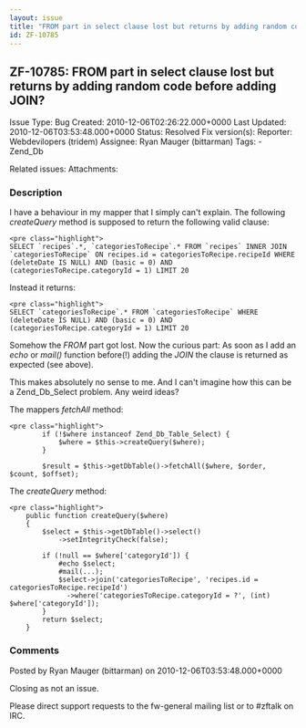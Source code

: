 ```yaml
---
layout: issue
title: "FROM part in select clause lost but returns by adding random code before adding JOIN?"
id: ZF-10785
---
```


ZF-10785: FROM part in select clause lost but returns by adding random code before adding JOIN? 
------------------------------------------------------------------------------------------------

 Issue Type: Bug Created: 2010-12-06T02:26:22.000+0000 Last Updated: 2010-12-06T03:53:48.000+0000 Status: Resolved Fix version(s): 
 Reporter:  Webdevilopers (tridem)  Assignee:  Ryan Mauger (bittarman)  Tags: - Zend\_Db
 
 Related issues: 
 Attachments: 
### Description

I have a behaviour in my mapper that I simply can't explain. The following _createQuery_ method is supposed to return the following valid clause:

 
    <pre class="highlight">
    SELECT `recipes`.*, `categoriesToRecipe`.* FROM `recipes` INNER JOIN `categoriesToRecipe` ON recipes.id = categoriesToRecipe.recipeId WHERE (deleteDate IS NULL) AND (basic = 0) AND (categoriesToRecipe.categoryId = 1) LIMIT 20


Instead it returns:

 
    <pre class="highlight">
    SELECT `categoriesToRecipe`.* FROM `categoriesToRecipe` WHERE (deleteDate IS NULL) AND (basic = 0) AND (categoriesToRecipe.categoryId = 1) LIMIT 20


Somehow the _FROM_ part got lost. Now the curious part: As soon as I add an _echo_ or _mail()_ function before(!) adding the _JOIN_ the clause is returned as expected (see above).

This makes absolutely no sense to me. And I can't imagine how this can be a Zend\_Db\_Select problem. Any weird ideas?

The mappers _fetchAll_ method:

 
    <pre class="highlight">
            if (!$where instanceof Zend_Db_Table_Select) {
                $where = $this->createQuery($where);
            }
    
            $result = $this->getDbTable()->fetchAll($where, $order, $count, $offset);


The _createQuery_ method:

 
    <pre class="highlight">
        public function createQuery($where)
        {
            $select = $this->getDbTable()->select()
                ->setIntegrityCheck(false);
    
            if (!null == $where['categoryId']) {
                #echo $select;          
                #mail(...);
                $select->join('categoriesToRecipe', 'recipes.id = categoriesToRecipe.recipeId')
                  ->where('categoriesToRecipe.categoryId = ?', (int) $where['categoryId']);    
            }
            return $select;
        }


 

 

### Comments

Posted by Ryan Mauger (bittarman) on 2010-12-06T03:53:48.000+0000

Closing as not an issue.

Please direct support requests to the fw-general mailing list or to #zftalk on IRC.

 

 